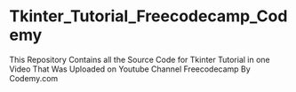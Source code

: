 # Tkinter_Tutorial_Freecodecamp_Codemy
This Repository Contains all the Source Code for Tkinter Tutorial in one Video That Was Uploaded on Youtube Channel Freecodecamp By Codemy.com
